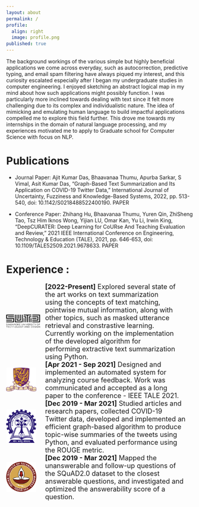 ```yaml
---
layout: about
permalink: /
profile:
  align: right
  image: profile.png
published: true
---
```


The background workings of the various simple but highly beneficial applications we come across everyday, such as autocorrection, predictive typing, and email spam filtering have always piqued my interest, and this curiosity escalated especially after I began my undergraduate studies in computer engineering. I enjoyed sketching an abstract logical map in my mind about how such applications might possibly function. I was particularly more inclined towards dealing with text since it felt more challenging due to its complex and individualistic nature. The idea of mimicking and emulating human language to build impactful applications compelled me to explore this field further. This drove me towards my internships in the domain of natural language processing, and my experiences motivated me to apply to Graduate school for Computer Science with focus on NLP. 

<!-- [Gradfolio](https://github.com/jitinnair1/gradfolio){:target="_blank"} is a responsive, dark-mode ready Jekyll theme designed keeping academia in mind. The easiest way to install the theme is to fork it using GitHub. Check the README file for [instructions](https://github.com/jitinnair1/gradfolio#installation){:target="_blank"}.

If you want to use this space to write your biography here, edit the `index.md` file. You can put a picture in, too. Rename your picture to `profile.png` and put it in the `assets/images/` folder.

The social-icons footer can be used to link profiles from GitHub, OrcID and ReasearchGate aprart form the usual Twitter, LinkedIn and Facebook. You can add your user ID in the `_config.yml` file to link your accounts. -->

# Publications

- Journal Paper: Ajit Kumar Das, Bhaavanaa Thumu, Apurba Sarkar, S Vimal, Asit Kumar Das, “Graph-Based Text
Summarization and Its Application on COVID-19 Twitter Data,” International Journal of Uncertainty, Fuzziness and
Knowledge-Based Systems, 2022, pp. 513-540, doi: 10.1142/S0218488522400190. PAPER

- Conference Paper: Zhihang Hu, Bhaavanaa Thumu, Yuren Qin, ZhiSheng Tao, Tsz Him Iknos Wong, Yijian LU,
Omar Kan, Yu Li, Irwin King, “DeepCURATER: Deep Learning for CoURse And Teaching Evaluation and Review,” 2021 IEEE International Conference on Engineering, Technology & Education (TALE), 2021, pp. 646-653, doi: 10.1109/TALE52509.2021.9678633. PAPER

# Experience :

<!-- <img src="SUTD.png" alt="SUTD" title="Singapore University of Technology and Design" width="100"/>*   *[sep 2021 - may 2022]*    <p style="text-align:right;"></p> -->
 
<div class="row"> 
  <span style="width:20%; height:auto; display: inline-block; justify-content:center; vertical-align: middle;"><img src="SUTD.jpeg" alt="SUTD" style="max-width:90%; height:auto; object-fit: contain; margin:auto;"></span>
  <span style="width:70%; height:auto; display: inline-block; vertical-align: middle;font-size:large;"><b>[2022-Present]</b> Explored several state of the art works on text summarization using the concepts of text matching, pointwise mutual information, along with other topics, such as masked utterance retrieval and constrastive learning. Currently working on the implementation of the developed algorithm for performing extractive text summarization using Python.</a></span>
</div>

<div class="row"> 
  <span style="width:20%; height:auto; display: inline-block; justify-content:center; vertical-align: middle;"><img src="CUHK.png" alt="The Chinese University of Hong Kong (CUHK)
" style="max-width:80%; height:auto; object-fit: contain; margin:auto;"></span>
  <span style="width:75%; height:auto; display: inline-block; vertical-align: middle;font-size:large;"><b>[Apr 2021 - Sep 2021]</b> Designed and implemented an automated system for analyzing course feedback. Work was communicated and accepted as a long paper to the conference - IEEE TALE 2021.</span>
</div>

<!-- * <img src="CUHK.png" alt="IIT-Kharagpur" title="Indian Institute of Technology Kharagpur" width="100"/>  <p style="text-align:right;">*[Apr 2021 - Sep 2021]* </p> -->

<div class="row"> 
  <span style="width:20%; height:auto; display: inline-block; justify-content:center; vertical-align: middle;"><img src="IITK.jpeg" alt="Indian Institute of Technology Kharagpur
" style="max-width:80%; height:auto; object-fit: contain; margin:auto;"></span>
  <span style="width:75%; height:auto; display: inline-block; vertical-align: middle;font-size:large;"><b>[Dec 2019 - Mar 2021]</b> Studied articles and research papers, collected COVID-19 Twitter data, developed and implemented an efficient graph-based algorithm to produce topic-wise summaries of the tweets using Python, and evaluated performance using the ROUGE metric.</span>
</div>

<!-- <img src="IITK.png" alt="IIT-Kharagpur" title="Indian Institute of Technology Kharagpur" width="100"/> *[Dec 2019 - Mar 2021]* Studied articles and research papers, collected COVID-19 Twitter data, developed and implemented an efficient graph-based algorithm to produce topic-wise summaries of the tweets using Python, and evaluated performance using the ROUGE metric. -->


<div class="row"> 
  <span style="width:20%; height:auto; display: inline-block; justify-content:center; vertical-align: middle;"><img src="IITM.jpg" alt="The Chinese University of Hong Kong (CUHK)
" style="max-width:80%; height:auto; object-fit: contain; margin:auto;"></span>
  <span style="width:75%; height:auto; display: inline-block; vertical-align: middle;font-size:large;"><b>[Dec 2019 - Mar 2021]</b> Mapped the unanswerable and follow-up questions of the SQuAD2.0 dataset to the closest answerable questions, and investigated and optimized the answerability score of a question.</span>
</div>

<!-- * <img src="IITM.jpg" alt="IIT-Kharagpur" title="Indian Institute of Technology Kharagpur" width="100"/>    *[May 2019 - July 2019]*
  * Mapped the unanswerable and follow-up questions of the SQuAD2.0 dataset to the closest answerable questions, and investigated and optimized the answerability score of a question. -->
